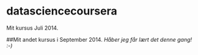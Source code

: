datasciencecoursera
===================

Mit kursus Juli 2014.

##Mit andet kursus i September 2014. 
*Håber jeg får lært det denne gang! :-)*

